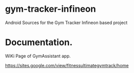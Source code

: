 # gym-tracker-infineon
Android Sources for the Gym Tracker Infineon based project

# Documentation. 

WiKi Page of GymAssistant app.

https://sites.google.com/view/fitnessultimategymtrack/home
